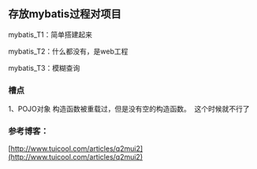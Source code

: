 ## 存放mybatis过程对项目 ##

mybatis_T1：简单搭建起来

mybatis_T2：什么都没有，是web工程

mybatis_T3：模糊查询




### 槽点 ###
1、POJO对象 构造函数被重载过，但是没有空的构造函数。  这个时候就不行了  

### 参考博客： ###
[http://www.tuicool.com/articles/q2mui2](http://www.tuicool.com/articles/q2mui2)

